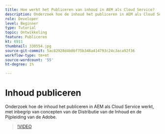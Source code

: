 ```yaml
---
title: Hoe werkt het Publiceren van inhoud in AEM als Cloud Service?
description: Onderzoek hoe de inhoud het publiceren in AEM als Cloud Service werkt, met inbegrip van concepten van de Distributie van de Inhoud en de Pijpleiding van de Adobe.
role: Developer
level: Beginner
type: Tutorial
topic: Ontwikkeling
feature: Publiceren
kt: 6911
thumbnail: 330554.jpg
source-git-commit: 5ac82928d4b0bf75b348a414793c24c3aca92f36
workflow-type: tm+mt
source-wordcount: '55'
ht-degree: 1%

---
```



# Inhoud publiceren

Onderzoek hoe de inhoud het publiceren in AEM als Cloud Service werkt, met inbegrip van concepten van de Distributie van de Inhoud en de Pijpleiding van de Adobe.

>[!VIDEO](https://video.tv.adobe.com/v/330554/?quality=12&learn=on)